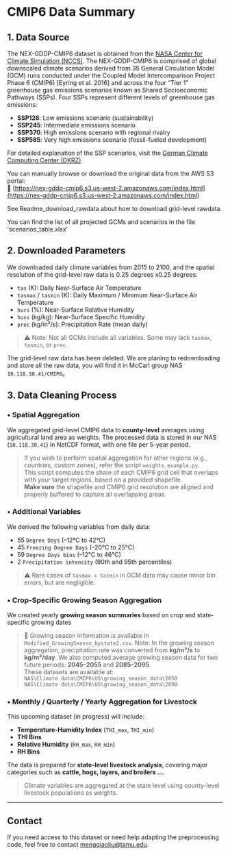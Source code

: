 # CMIP6 Data Summary

## 1. Data Source

The NEX-GDDP-CMIP6 dataset is obtained from the [NASA Center for Climate Simulation (NCCS)](https://www.nccs.nasa.gov/services/data-collections/land-based-products/nex-gddp-cmip6). The NEX-GDDP-CMIP6 is comprised of global downscaled climate scenarios derived from 35 General Circulation Model (GCM) runs conducted under the Coupled Model Intercomparison Project Phase 6 (CMIP6) [Eyring et al. 2016] and across the four “Tier 1” greenhouse gas emissions scenarios known as Shared Socioeconomic Pathways (SSPs). Four SSPs represent different levels of greenhouse gas emissions:

- **SSP126**: Low emissions scenario (sustainability)
- **SSP245**: Intermediate emissions scenario
- **SSP370**: High emissions scenario with regional rivalry
- **SSP585**: Very high emissions scenario (fossil-fueled development)

For detailed explanation of the SSP scenarios, visit the [German Climate Computing Center (DKRZ)](https://www.dkrz.de/en/communication/climate-simulations/cmip6-en/the-ssp-scenarios).

You can manually browse or download the original data from the AWS S3 portal:  
📎 [https://nex-gddp-cmip6.s3.us-west-2.amazonaws.com/index.html](https://nex-gddp-cmip6.s3.us-west-2.amazonaws.com/index.html)

See Readme_download_rawdata about how to download grid-level rawdata.

You can find the list of all projected GCMs and scenarios in the file 'scenarios_table.xlsx'

## 2. Downloaded Parameters

We downloaded daily climate variables from 2015 to 2100, and the spatial resolution of the grid-level raw data is 0.25 degrees x0.25 degrees:

- `tas` (K): Daily Near-Surface Air Temperature  
- `tasmax` / `tasmin` (K): Daily Maximum / Minimum Near-Surface Air Temperature  
- `hurs` (%): Near-Surface Relative Humidity  
- `huss` (kg/kg): Near-Surface Specific Humidity  
- `prec` (kg/m²/s): Precipitation Rate (mean daily)

> ⚠️ Note: Not all GCMs include all variables. Some may lack `tasmax`, `tasmin`, or `prec`.

The grid-level raw data has been deleted.  We are planing to redownloading and store all the raw data, you will find it in McCarl group NAS `10.118.30.41/CMIP6`。

## 3. Data Cleaning Process

### • Spatial Aggregation

We aggregated grid-level CMIP6 data to **county-level** averages using agricultural land area as weights. The processed data is stored in our NAS (`10.118.30.41`) in NetCDF format, with one file per 5-year period.

> If you wish to perform spatial aggregation for other regions (e.g., countries, custom zones), refer the script `weights_example.py`.  
> This script computes the share of each CMIP6 grid cell that overlaps with your target regions, based on a provided shapefile.  
>  **Make sure** the shapefile and CMIP6 grid resolution are aligned and properly buffered to capture all overlapping areas.

### • Additional Variables

We derived the following variables from daily data:

- 55 `Degree Days` (–12°C to 42°C)
- 45 `Freezing Degree Days` (–20°C to 25°C)
- 59 `Degree Days bins` (–12°C to 46°C)
- 2 `Precipitation intensity`  (90th and 95th percentiles)

> ⚠️ Rare cases of `tasmax < tasmin` in GCM data may cause minor bin errors, but are negligible.


### • Crop-Specific Growing Season Aggregation

We created yearly **growing season summaries** based on crop and state-specific growing dates 

> 🌱 Growing season information is available in ` Modified_GrowingSeason_bystate2.csv`.
> Note: In the growing season aggregation, precipitation rate was converted from **kg/m²/s** to **kg/m²/day**.
> We also computed average growing season data for two future periods: **2045–2055** and **2085–2095**.  
> These datasets are available at:  
> `NAS\Climate data\CMIP6\US\growing_season_data\2050`  
> `NAS\Climate data\CMIP6\US\growing_season_data\2090`


### • Monthly / Quarterly / Yearly Aggregation for Livestock


This upcoming dataset (in progress) will include:

- **Temperature-Humidity Index** (`THI_max`, `THI_min`)
- **THI Bins**
- **Relative Humidity** (`RH_max`, `RH_min`)
- **RH Bins**

The data is prepared for **state-level livestock analysis**, covering major categories such as **cattle, hogs, layers, and broilers ...**.

> Climate variables are aggregated at the state level using county-level livestock populations as weights.



---

## Contact

If you need access to this dataset or need help adapting the preprocessing code, feel free to contact mengqiaoliu@tamu.edu.

